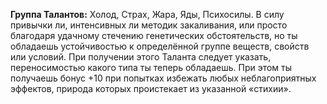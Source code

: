 **Группа Талантов:** Холод, Страх, Жара, Яды, Психосилы.
В силу привычки ли, интенсивных ли методик закаливания, или просто благодаря удачному стечению генетических обстоятельств, но ты обладаешь устойчивостью к определённой группе веществ, свойств или условий. При получении этого Таланта следует указать, переносимостью какого типа ты теперь обладаешь. При этом ты получаешь бонус +10 при попытках избежать любых неблагоприятных эффектов, природа которых проистекает из указанной «стихии».